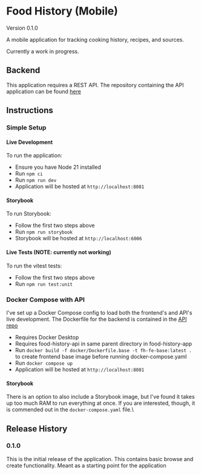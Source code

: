 # Food History (Mobile)

Version 0.1.0

A mobile application for tracking cooking history, recipes, and sources.

Currently a work in progress.

## Backend

This application requires a REST API. The repository containing the API application can be found [here](https://github.com/zglossip/food-history-api)

## Instructions

### Simple Setup

#### Live Development

To run the application:

- Ensure you have Node 21 installed
- Run `npm ci`
- Run `npm run dev`
- Application will be hosted at `http://localhost:8081`

#### Storybook

To run Storybook:

- Follow the first two steps above
- Run `npm run storybook`
- Storybook will be hosted at `http://localhost:6006`

#### Live Tests (NOTE: currently not working)

To run the vitest tests:

- Follow the first two steps above
- Run `npm run test:unit`

### Docker Compose with API

I've set up a Docker Compose config to load both the frontend's and API's live development. The Dockerfile for the backend is contained in the [API repo](https://github.com/zglossip/food-history-api)

- Requires Docker Desktop
- Requires food-history-api in same parent directory in food-history-app
- Run `docker build -f docker/Dockerfile.base -t fh-fe-base:latest .` to create frontend base image before running docker-compose.yaml
- Run `docker compose up`
- Application will be hosted at `http://localhost:8081`

#### Storybook

There is an option to also include a Storybook image, but I've found it takes up too much RAM to run everything at once. If you are interested, though, it is commended out in the `docker-compose.yaml` file.\

## Release History

### 0.1.0

This is the initial release of the application. This contains basic browse and create functionality. Meant as a starting point for the application
